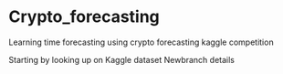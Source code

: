 # Crypto_forecasting
Learning time forecasting using crypto forecasting kaggle competition

Starting by looking up on Kaggle dataset
Newbranch details